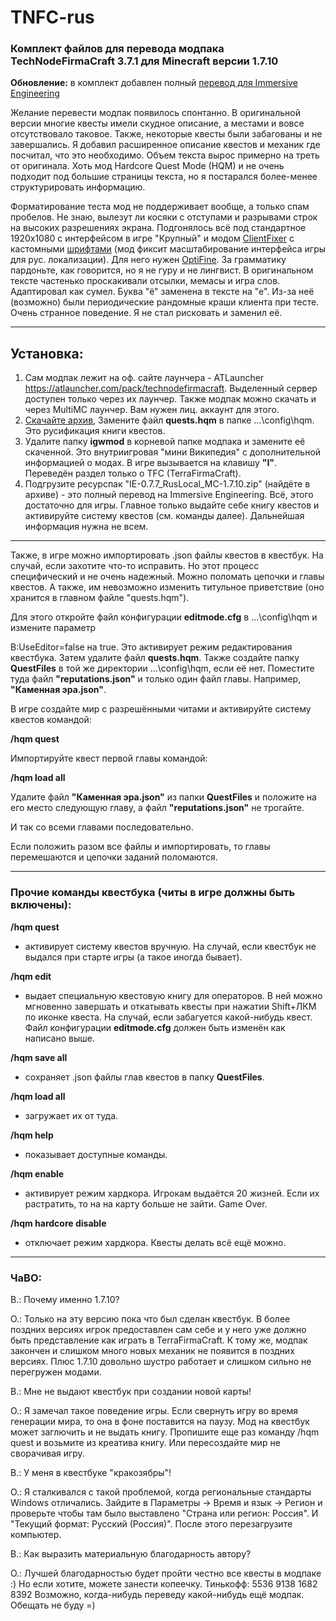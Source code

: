 # TNFC-rus
### **Комплект файлов для перевода модпака TechNodeFirmaCraft 3.7.1 для Minecraft версии 1.7.10**

**Обновление:** в комплект добавлен полный [перевод для Immersive Engineering](https://github.com/Pyromanc3r/IE-Rus)

Желание перевести модпак появилось спонтанно. В оригинальной версии многие квесты имели скудное описание, а местами и вовсе отсутствовало таковое. Также, некоторые квесты были забагованы и не завершались. Я добавил расширенное описание квестов и механик где посчитал, что это необходимо. Объем текста вырос примерно на треть от оригинала. Хоть мод Hardcore Quest Mode (HQM) и не очень подходит под большие страницы текста, но я постарался более-менее структурировать информацию.

Форматирование теста мод не поддерживает вообще, а только спам пробелов. Не знаю, вылезут ли косяки с отступами и разрывами строк на высоких разрешениях экрана. Подгонялось всё под стандартное 1920x1080 с интерфейсом в игре "Крупный" и модом [ClientFixer](https://github.com/gamerforEA/Minecraft-ClientFixer/releases?page=2) с кастомными [шрифтами](https://mods2.ru/minecraft/402-clientfixer.html) (мод фиксит масштабирование интерфейса игры для рус. локализации). Для него нужен [OptiFine](https://optifine.net/downloads).
За грамматику пардоньте, как говорится, но я не гуру и не лингвист. В оригинальном тексте частенько проскакивали отсылки, мемасы и игра слов. Адаптировал как сумел.
Буква "ё" заменена в тексте на "е". Из-за неё (возможно) были периодические рандомные краши клиента при тесте. Очень странное поведение. Я не стал рисковать и заменил её. 

---

## Установка:
1. Сам модпак лежит на оф. сайте лаунчера - ATLauncher https://atlauncher.com/pack/technodefirmacraft. Выделенный сервер доступен только через их лаунчер. Также модпак можно скачать и через MultiMC лаунчер. Вам нужен лиц. аккаунт для этого.
2. [Скачайте архив](https://github.com/Pyromanc3r/TNFC-rus/files/10976932/v1.2.-RusLocal-TechNodefirmacraft-3.7.1_mc-1.7.10.zip), Замените файл **quests.hqm** в папке ...\config\hqm. Это русификация книги квестов.
3. Удалите папку **igwmod** в корневой папке модпака и замените её скаченной. Это внутриигровая "мини Википедия" с дополнительной информацией о модах. В игре вызывается на клавишу **"I"**. Переведён раздел только о TFC (TerraFirmaCraft).
4. Подгрузите ресурспак "IE-0.7.7_RusLocal_MC-1.7.10.zip" (найдёте в архиве) - это полный перевод на Immersive Engineering. Всё, этого достаточно для игры. Главное только выдайте себе книгу квестов и активируйте систему квестов (см. команды далее). Дальнейшая информация нужна не всем.
---

Также, в игре можно импортировать .json файлы квестов в квестбук. На случай, если захотите что-то исправить. Но этот процесс специфический и не очень надежный. Можно поломать цепочки и главы квестов. А также, им невозможно изменить титульное приветствие (оно хранится в главном файле "quests.hqm").

Для этого откройте файл конфигурации **editmode.cfg** в ...\config\hqm и измените параметр

B:UseEditor=false на true. Это активирует режим редактирования квестбука. Затем удалите файл **quests.hqm**.
Также создайте папку **QuestFiles** в той же директории ...\config\hqm, если её нет. Поместите туда файл **"reputations.json"** и только один файл главы. Например, **"Каменная эра.json"**.

В игре создайте мир с разрешёнными читами и активируйте систему квестов командой:

**/hqm quest**

Импортируйте квест первой главы командой:

**/hqm load all**

Удалите файл **"Каменная эра.json"** из папки **QuestFiles** и положите на его место следующую главу, а файл **"reputations.json"** не трогайте.

И так со всеми главами последовательно.

Если положить разом все файлы и импортировать, то главы перемешаются и цепочки заданий поломаются.

---

### **Прочие команды квестбука** (читы в игре должны быть включены):

**/hqm quest**
- активирует систему квестов вручную. На случай, если квестбук не выдался при старте игры (а такое иногда бывает).

**/hqm edit**
- выдает специальную квестовую книгу для операторов. В ней можно мгновенно завершать и откатывать квесты при нажатии Shift+ЛКМ по иконке квеста. На случай, если забагуется какой-нибудь квест. Файл конфигурации **editmode.cfg** должен быть изменён как написано выше.

**/hqm save all**
- сохраняет .json файлы глав квестов в папку **QuestFiles**.

**/hqm load all**
- загружает их от туда.

**/hqm help**
- показывает доступные команды.

**/hqm enable**
- активирует режим хардкора. Игрокам выдаётся 20 жизней. Если их растратить, то на на карту больше не зайти. Game Over.

**/hqm hardcore disable**
- отключает режим хардкора. Квесты делать всё ещё можно.
---

### ЧаВО:
В.: Почему именно 1.7.10?

О.: Только на эту версию пока что был сделан квестбук. В более поздних версиях игрок предоставлен сам себе и у него уже должно быть представление как играть в TerraFirmaCraft. К тому же, модпак закончен и слишком много новых механик не появится в поздних версиях. Плюс 1.7.10 довольно шустро работает и слишком сильно не перегружен модами.

В.: Мне не выдают квестбук при создании новой карты!

О.: Я замечал такое поведение игры. Если свернуть игру во время генерации мира, то она в фоне поставится на паузу. Мод на квестбук может заглючить и не выдать книгу. Пропишите еще раз команду /hqm quest и возьмите из креатива книгу. Или пересоздайте мир не сворачивая игру.

В.: У меня в квестбуке "кракозябры"!

О.: Я сталкивался с такой проблемой, когда региональные стандарты Windows отличались. Зайдите в Параметры -> Время и язык -> Регион и проверьте чтобы там было выставлено "Страна или регион: Россия". И "Текущий формат: Русский (Россия)". После этого перезагрузите компьютер.

В.: Как выразить материальную благодарность автору?

О.: Лучшей благодарностью будет пройти честно все квесты в модпаке :) Но если хотите, можете занести копеечку. Тинькофф: 5536 9138 1682 8392
Возможно, когда-нибудь переведу какой-нибудь ещё модпак. Обещать не буду =)
